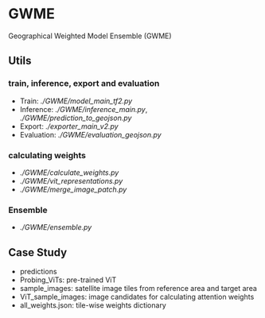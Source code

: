 # GWME

Geographical Weighted Model Ensemble (GWME)

## Utils

### train, inference, export and evaluation

- Train: *./GWME/model_main_tf2.py*
- Inference: *./GWME/inference_main.py*, *./GWME/prediction_to_geojson.py*
- Export: *./exporter_main_v2.py*
- Evaluation: *./GWME/evaluation_geojson.py*

### calculating weights

- *./GWME/calculate_weights.py*
- *./GWME/vit_representations.py*
- *./GWME/merge_image_patch.py*

### Ensemble

- *./GWME/ensemble.py*

## Case Study

- predictions
- Probing_ViTs: pre-trained ViT
- sample_images: satellite image tiles from reference area and target area
- ViT_sample_images: image candidates for calculating attention weights
- all_weights.json: tile-wise weights dictionary